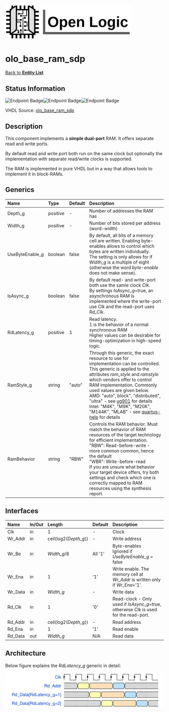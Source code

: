 <img src="../Logo.png" alt="Logo" width="400">

# olo_base_ram_sdp

[Back to **Entity List**](../EntityList.md)

## Status Information

![Endpoint Badge](https://img.shields.io/endpoint?url=https://storage.googleapis.com/open-logic-badges/coverage/olo_base_ram_sdp.json?cacheSeconds=0)![Endpoint Badge](https://img.shields.io/endpoint?url=https://storage.googleapis.com/open-logic-badges/branches/olo_base_ram_sdp.json?cacheSeconds=0)![Endpoint Badge](https://img.shields.io/endpoint?url=https://storage.googleapis.com/open-logic-badges/issues/olo_base_ram_sdp.json?cacheSeconds=0)

VHDL Source: [olo_base_ram_sdp](../../src/base/vhdl/olo_base_ram_sdp.vhd)

## Description

This component implements a **simple dual-port** RAM. It offers separate read and write ports.

By default read and write port both run on the same clock but optionally the implementation with separate read/write clocks is supported.

The RAM is implemented in pure VHDL but in a way that allows tools to implement it in block-RAMs.

## Generics

| Name            | Type     | Default | Description                                                  |
| :-------------- | :------- | ------- | :----------------------------------------------------------- |
| Depth_g         | positive | -       | Number of addresses the RAM has                              |
| Width_g         | positive | -       | Number of bits stored per address (word-width)               |
| UseByteEnable_g | boolean  | false   | By default, all bits of a memory cell are written. Enabling byte-enables allows to control which bytes are written individually. <br>The setting is only allows for if *Width_g* is a multiple of eight (otherwise the word *byte-enable* does not make sense). |
| IsAsync_g       | boolean  | false   | By default read- and write-port both use the samle clock *Clk*. <br>By settings *IsAsync_g*=true, an asynchronous RAM is implemented where the write-port use *Clk* and the read-port uses *Rd_Clk*. |
| RdLatency_g     | positive | 1       | Read latency. <br>1 is the behavior of a normal synchronous RAM<br>Higher values can be desirable for timing-optimization in high-speed logic. |
| RamStyle_g      | string   | "auto"  | Through this generic, the exact resource to use for implementation can be controlled. This generic is applied to the attributes *ram_style* and *ramstyle* which vendors offer to control RAM implementation. Commonly used values are given below.<br>AMD: "auto", block", "distributed", "ultra" - see [ug901](https://docs.amd.com/r/en-US/ug901-vivado-synthesis/RAM_STYLE?tocId=EWhb59DDWEWsMr4arnAICw) for details<br>Intel: "M4K", "M9K", "M20K", "M144K", "MLAB" - see [quartus-help](https://www.intel.com/content/www/us/en/programmable/quartushelp/17.0/hdl/vhdl/vhdl_file_dir_ram.htm) for details |
| RamBehavior     | string   | "RBW"   | Controls the RAM behavior. Must match the behavior of RAM resources of the target technology for efficient implementation.<br>"RBW": Read-before-write - more common common, hence the default <br>"WBR": Write-before-read<br>If you are unsure what behavior your target device offers, try both settings and check which one is correctly mapped to RAM resources using the synthesis report. |

## Interfaces

| Name    | In/Out | Length                | Default | Description                                                  |
| :------ | :----- | :-------------------- | ------- | :----------------------------------------------------------- |
| Clk     | in     | 1                     | -       | Clock                                                        |
| Wr_Addr | in     | ceil(log2(*Depth_g*)) | -       | Write address                                                |
| Wr_Be   | in     | *Width_g*/8           | All '1' | Byte-enables<br>Ignored if *UseByteEnable_g* = false         |
| Wr_Ena  | in     | 1                     | '1'     | Write enable. The memory cell at *Wr_Addr* is written only if *Wr_Ena*='1'. |
| Wr_Data | in     | *Width_g*             | -       | Write data                                                   |
| Rd_Clk  | in     | 1                     | '0'     | Read-clock - Only used if *IsAsync_g*=true, otherwise *Clk* is used for the read-port. |
| Rd_Addr | in     | ceil(log2(*Depth_g*)) | -       | Read address                                                 |
| Rd_Ena  | in     | 1                     | '1'     | Read enable                                                  |
| Rd_Data | out    | *Width_g*             | N/A     | Read data                                                    |

## Architecture

Below figure explains the *RdLatency_g* generic in detail:

![RdLatency](./ram/RdLatency_SDP.svg)







